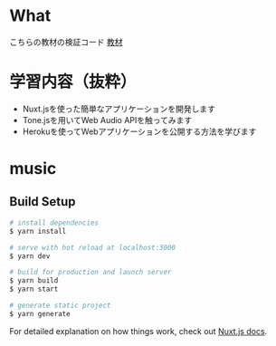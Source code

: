 # What
こちらの教材の検証コード
[教材](https://www.techpit.jp/courses/60)

# 学習内容（抜粋）
* Nuxt.jsを使った簡単なアプリケーションを開発します
* Tone.jsを用いてWeb Audio APIを触ってみます
* Herokuを使ってWebアプリケーションを公開する方法を学びます

# music

## Build Setup

```bash
# install dependencies
$ yarn install

# serve with hot reload at localhost:3000
$ yarn dev

# build for production and launch server
$ yarn build
$ yarn start

# generate static project
$ yarn generate
```

For detailed explanation on how things work, check out [Nuxt.js docs](https://nuxtjs.org).
